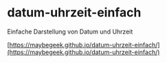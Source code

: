 # datum-uhrzeit-einfach
Einfache Darstellung von Datum und Uhrzeit

[https://maybegeek.github.io/datum-uhrzeit-einfach/](https://maybegeek.github.io/datum-uhrzeit-einfach/)
